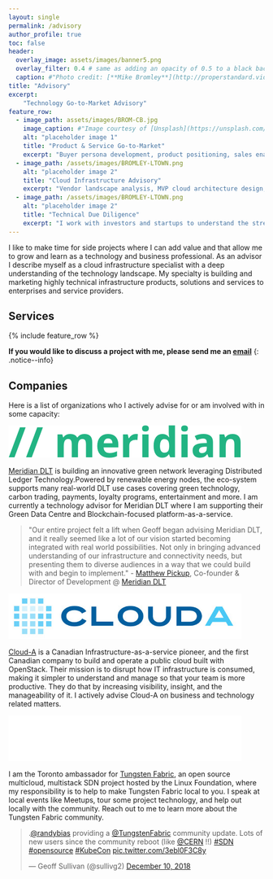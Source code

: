 ```yaml
---
layout: single
permalink: /advisory
author_profile: true
toc: false
header:
  overlay_image: assets/images/banner5.png
  overlay_filter: 0.4 # same as adding an opacity of 0.5 to a black background
  caption: #"Photo credit: [**Mike Bromley**](http://properstandard.video)"
title: "Advisory"
excerpt:
    "Technology Go-to-Market Advisory"
feature_row:
  - image_path: assets/images/BROM-CB.jpg
    image_caption: #"Image courtesy of [Unsplash](https://unsplash.com/)"
    alt: "placeholder image 1"
    title: "Product & Service Go-to-Market"
    excerpt: "Buyer persona development, product positioning, sales enablement, marketing strategy, sales alignment & channels "
  - image_path: /assets/images/BROMLEY-LTOWN.png
    alt: "placeholder image 2"
    title: "Cloud Infrastructure Advisory"
    excerpt: "Vendor landscape analysis, MVP cloud architecture design, open source software strategy"
  - image_path: /assets/images/BROMLEY-LTOWN.png
    alt: "placeholder image 2"
    title: "Technical Due Diligence"
    excerpt: "I work with investors and startups to understand the strengths and weaknesses of emerging technologies"
---
```

I like to make time for side projects where I can add value and that allow me to
grow and learn as a technology and business professional. As an advisor I
describe myself as a cloud infrastructure specialist with a deep understanding
of the technology landscape. My specialty is building and marketing highly
technical infrastructure products, solutions and services to enterprises and
service providers.

## Services
{% include feature_row %}

**If you would like to discuss a project with me, please send me an [email](mailto:geoff@geoffsullivan.net)**
{: .notice--info}

## Companies

Here is a list of organizations who I actively advise for or am involved with in
some capacity:

![Meridian](/assets/images/meridiandlt.png "Meridian")

[Meridian DLT](https://meridiandlt.com/) is building an innovative green network leveraging Distributed
Ledger Technology.Powered by renewable energy nodes, the eco-system supports
many real-world DLT use cases covering green technology, carbon trading,
payments, loyalty programs, entertainment and more. I am currently a technology
advisor for Meridian DLT where I am supporting their Green Data Centre and
Blockchain-focused platform-as-a-service.

> "Our entire project felt a lift when Geoff began advising Meridian DLT, and it
really seemed like a lot of our vision started becoming integrated with real
world possibilities. Not only in bringing advanced understanding of our
infrastructure and connectivity needs, but presenting them to diverse audiences
in a way that we could build with and begin to implement." - [Matthew Pickup](https://www.linkedin.com/in/matthew-pickup-64883535/3), Co-founder & Director of Development @ [Meridian DLT](https://meridiandlt.com/)

![Cloud-A](/assets/images/cloudalogo.jpg "cloud-a")

[Cloud-A](https://www.clouda.ca) is a Canadian Infrastructure-as-a-service pioneer, and the first
Canadian company to build and operate a public cloud built with OpenStack. Their
mission is to disrupt how IT infrastructure is consumed, making it simpler
to understand and manage so that your team is more productive. They do that by
increasing visibility, insight, and the manageability of it. I actively advise
Cloud-A on business and technology related matters.

![Tungsten Fabric](/assets/images/tungsten.png "Tungsten Fabric")

I am the Toronto ambassador for [Tungsten Fabric](https://tungsten.io), an open source multicloud,
multistack SDN project hosted by the Linux Foundation, where my responsibility
is to help to make Tungsten Fabric local to you. I speak at local events like
Meetups, tour some project technology, and help out locally with the community.
Reach out to me to learn more about the Tungsten Fabric community.

<blockquote class="twitter-tweet" data-lang="en"><p lang="en" dir="ltr">.<a href="https://twitter.com/randybias?ref_src=twsrc%5Etfw">@randybias</a> providing a <a href="https://twitter.com/TungstenFabric?ref_src=twsrc%5Etfw">@TungstenFabric</a> community update. Lots of new users since the community reboot (like <a href="https://twitter.com/CERN?ref_src=twsrc%5Etfw">@CERN</a> !!) <a href="https://twitter.com/hashtag/SDN?src=hash&amp;ref_src=twsrc%5Etfw">#SDN</a> <a href="https://twitter.com/hashtag/opensource?src=hash&amp;ref_src=twsrc%5Etfw">#opensource</a> <a href="https://twitter.com/hashtag/KubeCon?src=hash&amp;ref_src=twsrc%5Etfw">#KubeCon</a> <a href="https://t.co/3ebl0F3C8y">pic.twitter.com/3ebl0F3C8y</a></p>&mdash; Geoff Sullivan (@sullivg2) <a href="https://twitter.com/sullivg2/status/1072193348604178432?ref_src=twsrc%5Etfw">December 10, 2018</a></blockquote>
<script async src="https://platform.twitter.com/widgets.js" charset="utf-8"></script>
